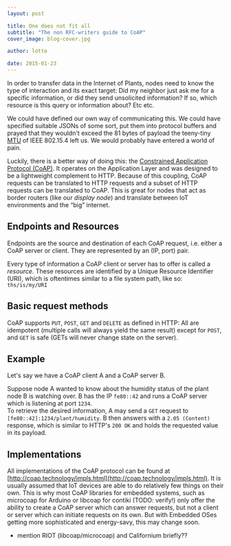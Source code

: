 ```yaml
---
layout: post

title: One does not fit all
subtitle: "The non RFC-writers guide to CoAP"
cover_image: blog-cover.jpg

author: lotte

date: 2015-01-23
---
```


<!-- 
Ich würd gern ne kleine Einführung zu CoAP haben, auf die wir dann bei CoAP-HOWTOs verweisen könenn.. daher diese Datei. 
-->


In order to transfer data in the Internet of Plants, nodes need to know the type of interaction and its exact target: Did my neighbor just ask me for a specific information, or did they send unsolicited information? If so, which resource is this query or information about? Etc etc.

We could have defined our own way of communicating this. We could have specified suitable JSONs of some sort, put them into protocol buffers and prayed that they wouldn't exceed the 81 bytes of payload the teeny-tiny [MTU](http://en.wikipedia.org/wiki/Maximum_transmission_unit) of IEEE 802.15.4 left us. We would probably have entered a world of pain.

Luckily, there is a better way of doing this: the [Constrained Application Protocol (CoAP)](http://coap.technology). It operates on the Application Layer and was designed to be a lightweight complement to HTTP. Because of this coupling, CoAP requests can be translated to HTTP requests and a subset of HTTP requests can be translated to CoAP. This is great for nodes that act as border routers (like our *display node*) and translate between IoT environments and the “big” internet.

## Endpoints and Resources
Endpoints are the source and destination of each CoAP request, i.e. either a CoAP server or client. They are represented by an (IP, port) pair.  

Every type of information a CoAP client or server has to offer is called a *resource*. These resources are identified by a Unique Resource Identifier (URI), which is oftentimes similar to a file system path, like so: ``ths/is/my/URI``

## Basic request methods

CoAP supports ``PUT``, ``POST``, ``GET`` and ``DELETE`` as defined in HTTP:
All are idempotent (multiple calls will always yield the same result) except for ``POST``, and ``GET`` is safe (GETs will never change state on the server).

## Example

Let's say we have a CoAP client A and a CoAP server B.
<!-- I pulled that IP out of my... nose, maybe go for a nicer one? -->
Suppose node A wanted to know about the humidity status of the plant node B is watching over. B has the IP ``fe80::42`` and runs a CoAP server which is listening at port ``1234``.  
To retrieve the desired information, A may send a ``GET`` request to ``[fe80::42]:1234/plant/humidity``. B then answers with a ``2.05 (Content)`` response, which is similar to HTTP's ``200 OK`` and holds the requested value in its payload.

<!-- add picture -->

## Implementations

All implementations of the CoAP protocol can be found at [http://coap.technology/impls.html](http://coap.technology/impls.html).
It is usually assumed that IoT devices are able to do relatively few things on their own. This is why most CoAP libraries for embedded systems, such as microcoap for Arduino or libcoap for contiki (TODO: verify!) only offer the ability to create a CoAP server which can answer requests, but not a client or server which can initiate requests on its own. But with Embedded OSes getting more sophisticated and energy-savy, this may change soon.

- mention RIOT (libcoap/microcoap) and Californium briefly??